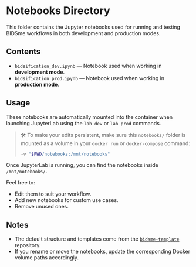 # Notebooks Directory

This folder contains the Jupyter notebooks used for running and testing BIDSme workflows in both development and production modes.

## Contents

- `bidsification_dev.ipynb` — Notebook used when working in **development mode**.  
- `bidsification_prod.ipynb` — Notebook used when working in **production mode**.

## Usage

These notebooks are automatically mounted into the container when launching JupyterLab using the `lab dev` or `lab prod` commands.

> 🛠️ To make your edits persistent, make sure this `notebooks/` folder is mounted as a volume in your `docker run` or `docker-compose` command:
>
> ```bash
> -v "$PWD/notebooks:/mnt/notebooks"
> ```

Once JupyterLab is running, you can find the notebooks inside `/mnt/notebooks/`.

Feel free to:
- Edit them to suit your workflow.
- Add new notebooks for custom use cases.
- Remove unused ones.

## Notes

- The default structure and templates come from the [`bidsme-template`](https://github.com/CyclotronResearchCentre/bidsme-template) repository.
- If you rename or move the notebooks, update the corresponding Docker volume paths accordingly.
